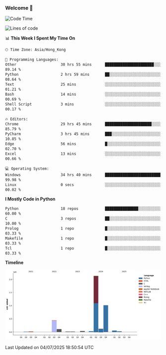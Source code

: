 ### Welcome 👋

<!--START_SECTION:waka-->
![Code Time](http://img.shields.io/badge/Code%20Time-2%2C278%20hrs%2040%20mins-blue)

![Lines of code](https://img.shields.io/badge/From%20Hello%20World%20I%27ve%20Written-4.0%20million%20lines%20of%20code-blue)

📊 **This Week I Spent My Time On** 

```text
🕑︎ Time Zone: Asia/Hong_Kong

💬 Programming Languages: 
Other                    30 hrs 55 mins      ██████████████████████░░░   89.14 % 
Python                   2 hrs 59 mins       ██░░░░░░░░░░░░░░░░░░░░░░░   08.64 % 
Text                     25 mins             ░░░░░░░░░░░░░░░░░░░░░░░░░   01.21 % 
Bash                     14 mins             ░░░░░░░░░░░░░░░░░░░░░░░░░   00.69 % 
Shell Script             3 mins              ░░░░░░░░░░░░░░░░░░░░░░░░░   00.17 % 

🔥 Editors: 
Chrome                   29 hrs 45 mins      █████████████████████░░░░   85.79 % 
PyCharm                  3 hrs 45 mins       ███░░░░░░░░░░░░░░░░░░░░░░   10.85 % 
Edge                     56 mins             █░░░░░░░░░░░░░░░░░░░░░░░░   02.70 % 
Excel                    13 mins             ░░░░░░░░░░░░░░░░░░░░░░░░░   00.66 % 

💻 Operating System: 
Windows                  34 hrs 40 mins      █████████████████████████   99.98 % 
Linux                    0 secs              ░░░░░░░░░░░░░░░░░░░░░░░░░   00.02 % 
```

**I Mostly Code in Python** 

```text
Python                   18 repos            ███████████████░░░░░░░░░░   60.00 % 
C                        3 repos             ██░░░░░░░░░░░░░░░░░░░░░░░   10.00 % 
Prolog                   1 repo              █░░░░░░░░░░░░░░░░░░░░░░░░   03.33 % 
Makefile                 1 repo              █░░░░░░░░░░░░░░░░░░░░░░░░   03.33 % 
Tcl                      1 repo              █░░░░░░░░░░░░░░░░░░░░░░░░   03.33 % 
```



**Timeline**

![Lines of Code chart](https://raw.githubusercontent.com/xhj2501/xhj2501/main/assets/bar_graph.png)


 Last Updated on 04/07/2025 18:50:54 UTC
<!--END_SECTION:waka-->

